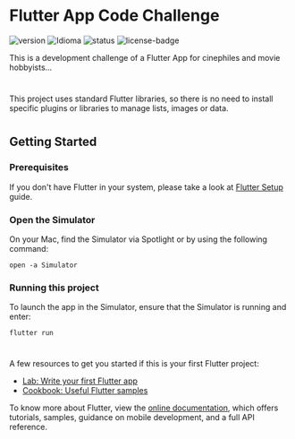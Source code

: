 # Flutter App Code Challenge
![version][version-badge] ![Idioma][idioma] ![status][status-emprogresso] ![license-badge][license-badge]

This is a development challenge of a Flutter App for cinephiles and movie hobbyists...

# 
This project uses standard Flutter libraries, so there is no need to install specific plugins or libraries to manage lists, images or data.
# 

## Getting Started

### Prerequisites

If you don't have Flutter in your system, please take a look at [Flutter Setup](https://flutter.io/setup/) guide.

### Open the Simulator
On your Mac, find the Simulator via Spotlight or by using the following command:
```
open -a Simulator
```
### Running this project
To launch the app in the Simulator, ensure that the Simulator is running and enter:
```
flutter run
```
#

A few resources to get you started if this is your first Flutter project:

- [Lab: Write your first Flutter app](https://flutter.dev/docs/get-started/codelab)
- [Cookbook: Useful Flutter samples](https://flutter.dev/docs/cookbook)

To know more about Flutter, view the
[online documentation](https://flutter.dev/docs), which offers tutorials,
samples, guidance on mobile development, and a full API reference.

#

[CHANGELOG]: ./CHANGELOG.md
[version-badge]: https://img.shields.io/badge/version-1.0.0-blue.svg
[license-badge]: https://img.shields.io/badge/license-MIT-blue.svg
[status-emprogresso]: https://img.shields.io/badge/status-Em%20progresso-blueviolet
[idioma]: https://img.shields.io/badge/idioma-Portugu%C3%AAs-800060